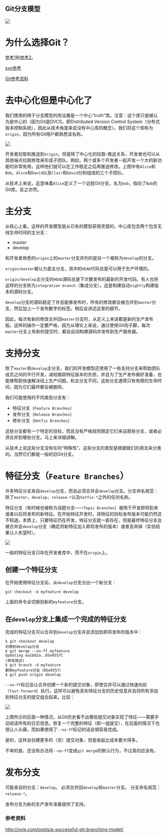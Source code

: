 Git分支模型
---

![](http://nvie.com/img/2009/12/Screen-shot-2009-12-24-at-11.32.03.png)

# 为什么选择Git？

[参考1](http://whygitisbetterthanx.com/)和[参考2](http://git.or.cz/gitwiki/GitSvnComparsion)。

[svn参考](http://svnbook.red-bean.com/)

[Git参考资料](http://pragprog.com/titles/tsgit/pragmatic-version-control-using-git)

# 去中心化但是中心化了

我们使用的用于分支模型的库设置是一个中心“truth”库。注意：这个库只是被认为是中心的（因为Git是DVCS，即Distributed Version Control System（分布式版本控制系统），因此从技术角度来说没有中心库的概念）。我们将这个库称为`origin`，因为所有Git用户都熟悉该名称。

![](http://nvie.com/img/2010/01/centr-decentr.png)

开发者拉取和推送到`origin`。但是除了中心化的拉取-推送关系，开发者也可以从其他端点拉取修改来形成子团队。例如，两个或多个开发者一起开发一个大的新功能时非常有用，这样他们就可以在工作稳定之后再推送修改。上图中有`Alice`和`Bob`，`Alice`和`David`以及`Clair`和`David`分别组成的三个子团队。

从技术上来说，这意味着`Alice`定义了一个远程Git分支，名为`bob`，指向了`Bob`的Git库。反之亦然。

# 主分支

从核心上看，这样的开发模型是从已有的模型获得灵感的。中心库包含两个包含无线生命时间的主分支：

* master
* develop

和开发者熟悉的`origin`上的`master`分支并列的是另一个被称为`develop`的分支。

`origin/master`被认为是主分支，其中的`HEAD`代码总是可以用于生产环境的。

`origin/develop`主分支的`HEAD`源码总是下次要发布的最新的开发代码。有人也将这样的分支称为`integration branch`（集成分支）。这是构建自动`nightly`构建版本的源码分支。

`develop`分支的源码稳定了并且能够发布时，所有的修改都会被合并到`master`分支，然后加上一个发布数字的标签。稍后会讲述这里的细节。

因此，每次有新的修改合并回`master`分支时，从定义上来说都是新的生产发布版。这样的操作一定要严格，因为从理论上来说，通过使用Git钩子脚，每次`master`分支上有新的提交时，都会自动构建源码并发布到生产服务器。

# 支持分支

除了`master`和`develop`主分支，我们的开发模型还使用了一些支持分支来帮助团队成员之间的平行开发，减轻跟踪特征版本的负担，并且为了生产发布做好准备，也能够帮助快速解决线上生产问题。和主分支不同，这些分支通常只有有限的生命时间，因为它们最终都会被删除。

我们可能使用的不同类型分支有：

* 特征分支（`Feature Branches`）
* 发布分支（`Release Branches`）
* 修补分支（`Hotfix Branches`）

这些分支都有一个特定的目标，而且没有严格规则限定它们来自那些分支，或者必须合并到哪些分支。马上来详细讲解。

从技术上说这些分支没有任何“特殊性”。这些分支的类型是根据我们的用法来分类的。当然它们都是一般的旧Git分支。

# 特征分支（`Feature Branches`）

许多特征分支来自`develop`分支，而且必须合并会`develop`分支。分支命名规范：除了`master`，`develop`，`release-*`以及`hotfix-*`之外的任何名称。

特征分支（有时候也被称为话题分支——`Topic Branches`）被用于开发即将到来或者以后将发布的新特征。在开始特征开发时，该特征的目标发布版本可能仍然还不知道。本质上，只要特征仍在开发，特征分支就一直存在，但是最终特征分支会被合并会`develop`分支（确定将新特征加入即将发布的版本）或者丢弃掉（实验结果让人失望时）。

![](http://nvie.com/img/2009/12/fb.png)

一般的特征分支只存在开发者库中，而不在`origin`上。

## 创建一个特征分支

在开始使用特征分支前，从`develop`分支分出一个新分支：

`git checkout -b myfeature develop`

上面的命令会切换到新的`myfeature`分支。

## 在`develop`分支上集成一个完成的特征分支

完成的特征分支可以合并到`develop`分支并且添加到即将发布的版本中：

```
$ git checkout develop
切换到develop分支
$ git merge --no-ff myfeature
Updating ea1b82a..05e9557C
(修改简述)
$ git branch -d myfeature
删除myfeature分支（05e9557）
$ git push origin develop
```

`--no-ff`标记会让合并创建一个新的提交对象，即使合并可以通过快速向前（`fast-forward`）执行。这样可以避免丢失特征分支的历史信息并且将所有添加到特征分支的提交组合起来。比较：

![](http://nvie.com/img/2010/01/merge-without-ff.png)

上图所示的后面一种情况，从Git历史看不出哪些提交对象实现了特征——需要手动阅读所有的日志信息。恢复一个完整的特征（即一组提交），在后面的情况下也很让人头痛，而如果使用了`--no-ff`标记的话会很容易完成。

是的，这样会创建更多的（空）提交对象，但是收益比成本要大得多。

不幸的是，还没有办法将`--no-ff`变成`git merge`的默认行为，不过真的应该有。

# 发布分支

可能来自的分支：`develop`。
必须合并回`develop`和`master`分支。
分支命名规范：`release-*`。

发布分支为新的生产发布准备提供了支持。

### 参考资料
<http://nvie.com/posts/a-successful-git-branching-model/>

